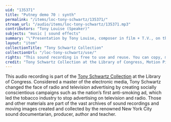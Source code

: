 ```yaml
---
uid: "135371"
title: "Putney demo 70 : synth"
permalink: "/items/loc-tony-schwartz/135371/"
stream_url: "/audio/items/loc-tony-schwartz/135371.mp3"
contributors: "Tony Louise (Speaker)"
subjects: "music | sound effects"
summary: "\"Presentation by Tony Louise, composer in film + T.V., on the Putney VCS-3, an electronic musical instrument. Includes musical & sound samples\"--Container. Contents: Musical demos. Opening fanfare ; Bossa nova ; Rock ; Sitar sound ; Car sounds, siren, gunshots, ricochets, explosion ; Pinball wizard (9:15)."
layout: "item"
collectionTitle: "Tony Schwartz Collection"
collectionUrl: "/loc-tony-schwartz/use/"
rights: "This sound recording is free to use and reuse. You can copy, modify, distribute and perform the work, even for commercial purposes, all without asking permission. Attribution is recommended but not required."
credit: "Tony Schwartz Collection at the Library of Congress, Motion Picture, Broadcasting and Recorded Sound Division."
---
```


This audio recording is part of the [Tony Schwartz Collection](https://www.loc.gov/rr/record/schwartzcollection.html) at the Library of Congress. Considered a master of the electronic media, Tony Schwartz changed the face of radio and television advertising by creating socially conscientious campaigns such as the nation’s first anti-smoking ad, which led the tobacco industry to stop advertising on television and radio. Those and other materials are part of the vast archives of sound recordings and moving images created and collected by the renowned New York City sound documentarian, producer, author and teacher.